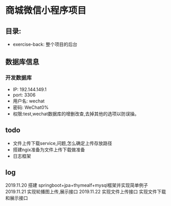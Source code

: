 # 商城微信小程序项目 
## 目录: 
+ exercise-back: 整个项目的后台 

## 数据库信息 
### 开发数据库
+ IP: 192.144.149.1 
+ port: 3306 
+ 用户名: wechat 
+ 密码: WeChat0%
+ 权限:test,wechat数据库的增删改查,去掉其他的选项以防误操。

## todo 
+ 文件上传下载service,问题,怎么确定上传存放路径
+ 搭建ngix准备为文件上传下载做准备
+ 日志框架


## log 
2019.11.20 搭建 springboot+jpa+thymealf+mysql框架并实现简单例子
2019.11.21 实现轮播图上传,展示接口
2019.11.22 实现文件上传接口
           实现文件下载和展示接口
           

